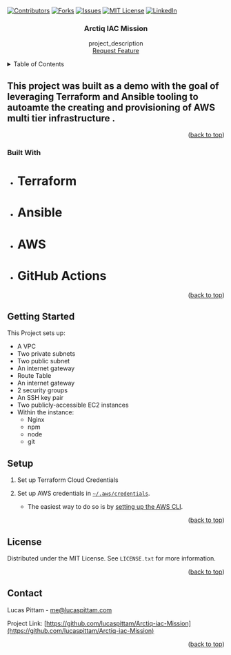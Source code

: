 <!-- Improved compatibility of back to top link: See: https://github.com/lucaspittam/Arctiq-iac-Mission/ -->
<a name="readme-top"></a>

<!-- Arctiq Iac Mission -->
<!--
-->
[![Contributors][contributors-shield]][contributors-url]
[![Forks][forks-shield]][forks-url]
[![Issues][issues-shield]][issues-url]
[![MIT License][license-shield]][license-url]
[![LinkedIn][linkedin-shield]][linkedin-url]



<h3 align="center">Arctiq IAC Mission</h3>

  <p align="center">
    project_description
    <br />
    <a href="https://github.com/lucaspittam/Arctiq-iac_Mission/issues">Request Feature</a>
  </p>
</div>


<!-- TABLE OF CONTENTS -->
<details>
  <summary>Table of Contents</summary>
  <ol>
    <li>
      <a href="#about-the-project">About The Project</a>
      <ul>
        <li><a href="#built-with">Built With</a></li>
      </ul>
    </li>
    <li>
      <a href="#getting-started">Getting Started</a>
      <ul>
        <li><a href="#prerequisites">Prerequisites</a></li>
        <li><a href="#installation">Installation</a></li>
      </ul>
    </li>
    <li><a href="#usage">Usage</a></li>
    <li><a href="#license">License</a></li>
    <li><a href="#contact">Contact</a></li>
  </ol>
</details>



<!-- ABOUT THE PROJECT -->
## This project was built as a demo with the goal of leveraging Terraform and Ansible tooling to autoamte the creating and provisioning of AWS multi tier infrastructure . 


<p align="right">(<a href="#readme-top">back to top</a>)</p>



### Built With

* # Terraform
* # Ansible
* # AWS
* # GitHub Actions

<p align="right">(<a href="#readme-top">back to top</a>)</p>



<!-- GETTING STARTED -->
## Getting Started

This Project sets up:

* A VPC
* Two private subnets
* Two public subnet
* An internet gateway
* Route Table
* An internet gateway
* 2 security groups
* An SSH key pair
* Two publicly-accessible EC2 instances
* Within the instance:
   * Nginx
   * npm
   * node
   * git
 
 
## Setup

1. Set up Terraform Cloud Credentials

1. Set up AWS credentials in [`~/.aws/credentials`](http://docs.aws.amazon.com/cli/latest/userguide/cli-chap-getting-started.html#cli-config-files).
    * The easiest way to do so is by [setting up the AWS CLI](http://docs.aws.amazon.com/cli/latest/userguide/cli-chap-getting-set-up.html).


<p align="right">(<a href="#readme-top">back to top</a>)</p>


<!-- LICENSE -->
## License

Distributed under the MIT License. See `LICENSE.txt` for more information.

<p align="right">(<a href="#readme-top">back to top</a>)</p>



<!-- CONTACT -->
## Contact

Lucas Pittam - me@lucaspittam.com

Project Link: [https://github.com/lucaspittam/Arctiq-iac-Mission](https://github.com/lucaspittam/Arctiq-iac-Mission)

<p align="right">(<a href="#readme-top">back to top</a>)</p>



<!-- https://www.markdownguide.org/basic-syntax/#reference-style-links -->
[contributors-shield]: https://img.shields.io/github/contributors/lucaspittam/Arctiq-iac-Mission.svg?style=for-the-badge
[contributors-url]: https://github.com/lucaspittam/Arctiq-iac-Mission/graphs/contributors
[forks-shield]: https://img.shields.io/github/forks/lucaspittam/Arctiq-iac-Mission.svg?style=for-the-badge
[forks-url]: https://github.com/lucaspittam/Arctiq-iac-Mission/network/members
[stars-shield]: https://img.shields.io/github/stars/lucaspittam/Arctiq-iac-Mission.svg?style=for-the-badge
[stars-url]: https://github.com/lucaspittam/Arctiq-iac-Mission/stargazers
[issues-shield]: https://img.shields.io/github/issues/lucaspittam/Arctiq-iac-Mission.svg?style=for-the-badge
[issues-url]: https://github.com/lucaspittam/Arctiq-iac-Mission/issues
[license-shield]: https://img.shields.io/github/license/lucaspittam/Arctiq-iac-Mission.svg?style=for-the-badge
[license-url]: https://github.com/lucaspittam/Arctiq-iac-Mission/blob/master/LICENSE.txt
[linkedin-shield]: https://img.shields.io/badge/-LinkedIn-black.svg?style=for-the-badge&logo=linkedin&colorB=555
[linkedin-url]: https://linkedin.com/in/lucaspittam
[product-screenshot]: images/screenshot.png
[Terraform]: https://img.shields.io/badge/next.js-000000?style=for-the-badge&logo=nextdotjs&logoColor=white
[Ansible]: https://nextjs.org/
[AWS]: https://img.shields.io/badge/React-20232A?style=for-the-badge&logo=react&logoColor=61DAFB
